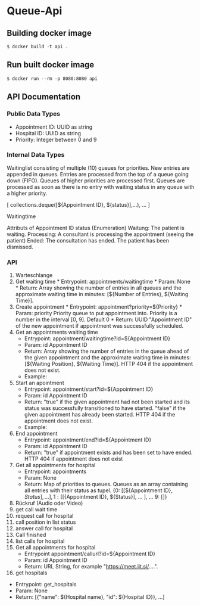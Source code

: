 # Queue-Api

## Building docker image

```$ docker build -t api .```

## Run built docker image

```$ docker run --rm -p 8080:8080 api```


## API Documentation ##
### Public Data Types ###
* Appointment ID: UUID as string
* Hospital ID: UUID as string
* Priority: Integer between 0 and 9

### Internal Data Types ###
Waitinglist consisting of multiple (10) queues for priorities. New entries are appended in queues. Entries are processed from the top of a queue going down (FIFO). Queues of higher priorities are processed first. Queues are processed as soon as there is no entry with waiting status in any queue with a higher priority.

[ collections.deque([${Appointment ID}, ${status}],...), ... ]

Waitingtime

Attributs of Appointment ID
status (Enumeration)
Waitung: The patient is waiting.
Processing: A consultant is processing the appointment (seeing the patient)
Ended: The consultation has ended. The patient has been dismissed.

### API ###
1. Warteschlange
  1. Get waiting time
    * Entrypoint: appointments/waitingtime
    * Param: None
    * Return: Array showing the number of entries in all queues and the approximate waiting time in minutes: [${Number of Entries}, ${Waiting Time}].
  2. Create appointment
    * Entrypoint: appointment?priority=${Priority}
    * Param: priority Priority queue to put appointment into. Priority is a number in the interval [0, 9]. Default 0
    * Return: UUID "Appointment ID" of the new appointment if appointment was successfully scheduled.
  3. Get an appointments waiting time
      * Entrypoint: appointment/waitingtime?id=${Appointment ID}
      * Param: id Appointment ID
      * Return: Array showing the number of entries in the queue ahead of the given appointment and the approximate waiting time in minutes: [${Waiting Position}, ${Waiting Time}]. HTTP 404 if the appointment does not exist.
      * Example:
  4. Start an apointment
      * Entrypoint: appointment/start?id=${Appointment ID}
      * Param: id Appointment ID
      * Return: "true" if the given appointment had not been started and its status was successfully transitioned to have started. "false" if the given appointment has already been started. HTTP 404 if the appointment does not exist.
      * Example:
  5. End appointment
      * Entrypoint: appointment/end?id=${Appointment ID}
      * Param: id Appointment ID
      * Return: "true" if appointment exists and has been set to have ended. HTTP 404 if appointment does not exist
  6. Get all appointments for hospital
      * Entrypoint: appointments
      * Param: None
      * Return: Map of priorities to queues. Queues as an array containing all entries with their status as tupel.
    {0: [[${Appointment ID}, ${Status}], ... ], 1: [[${Appointment ID}, ${Status}], ... ], ... 9: []}
2. Rückruf (Audio oder Video)
  1. get call wait time
  2. request call for hospital
  3. call position in list status
  4. answer call for hospital
  5. Call finished
  6. list calls for hospital
  7. Get all appointments for hospital
      * Entrypoint appointment/callurl?id=${Appointment ID}
      * Param:  id Appointment ID
      * Return: URL String, for example "https://meet.jit.si/....".
3. get hospitals
  * Entrypoint: get_hospitals
  * Param: None
  * Return: [{"name": ${Hospital name}, "id": ${Hospital ID}}, ...]
